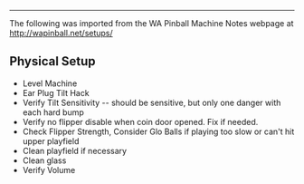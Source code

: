 ***
The following was imported from the WA Pinball Machine Notes webpage at http://wapinball.net/setups/
## Physical Setup
-   Level Machine
-   Ear Plug Tilt Hack
-   Verify Tilt Sensitivity -- should be sensitive, but only one danger with each hard bump
-   Verify no flipper disable when coin door opened. Fix if needed.
-   Check Flipper Strength, Consider Glo Balls if playing too slow or can't hit upper playfield
-   Clean playfield if necessary
-   Clean glass
-   Verify Volume
